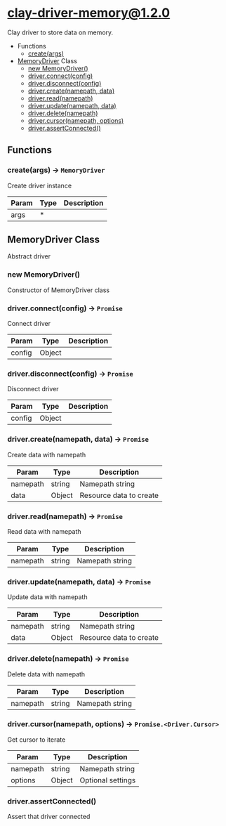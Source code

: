 # clay-driver-memory@1.2.0

Clay driver to store data on memory.

+ Functions
  + [create(args)](#clay-driver-memory-function-create)
+ [MemoryDriver](clay-driver-memory-classes) Class
  + [new MemoryDriver()](#clay-driver-memory-classes-memory-driver-constructor)
  + [driver.connect(config)](#clay-driver-memory-classes-memory-driver-connect)
  + [driver.disconnect(config)](#clay-driver-memory-classes-memory-driver-disconnect)
  + [driver.create(namepath, data)](#clay-driver-memory-classes-memory-driver-create)
  + [driver.read(namepath)](#clay-driver-memory-classes-memory-driver-read)
  + [driver.update(namepath, data)](#clay-driver-memory-classes-memory-driver-update)
  + [driver.delete(namepath)](#clay-driver-memory-classes-memory-driver-delete)
  + [driver.cursor(namepath, options)](#clay-driver-memory-classes-memory-driver-cursor)
  + [driver.assertConnected()](#clay-driver-memory-classes-memory-driver-assertConnected)

## Functions

<a class='md-heading-link' name="clay-driver-memory-function-create" ></a>

### create(args) -> `MemoryDriver`

Create driver instance

| Param | Type | Description |
| ----- | --- | -------- |
| args | * |  |



<a class='md-heading-link' name="clay-driver-memory-classes"></a>

## MemoryDriver Class

Abstract driver


<a class='md-heading-link' name="clay-driver-memory-classes-memory-driver-constructor" ></a>

### new MemoryDriver()

Constructor of MemoryDriver class



<a class='md-heading-link' name="clay-driver-memory-classes-memory-driver-connect" ></a>

### driver.connect(config) -> `Promise`

Connect driver

| Param | Type | Description |
| ----- | --- | -------- |
| config | Object |  |


<a class='md-heading-link' name="clay-driver-memory-classes-memory-driver-disconnect" ></a>

### driver.disconnect(config) -> `Promise`

Disconnect driver

| Param | Type | Description |
| ----- | --- | -------- |
| config | Object |  |


<a class='md-heading-link' name="clay-driver-memory-classes-memory-driver-create" ></a>

### driver.create(namepath, data) -> `Promise`

Create data with namepath

| Param | Type | Description |
| ----- | --- | -------- |
| namepath | string | Namepath string |
| data | Object | Resource data to create |


<a class='md-heading-link' name="clay-driver-memory-classes-memory-driver-read" ></a>

### driver.read(namepath) -> `Promise`

Read data with namepath

| Param | Type | Description |
| ----- | --- | -------- |
| namepath | string | Namepath string |


<a class='md-heading-link' name="clay-driver-memory-classes-memory-driver-update" ></a>

### driver.update(namepath, data) -> `Promise`

Update data with namepath

| Param | Type | Description |
| ----- | --- | -------- |
| namepath | string | Namepath string |
| data | Object | Resource data to create |


<a class='md-heading-link' name="clay-driver-memory-classes-memory-driver-delete" ></a>

### driver.delete(namepath) -> `Promise`

Delete data with namepath

| Param | Type | Description |
| ----- | --- | -------- |
| namepath | string | Namepath string |


<a class='md-heading-link' name="clay-driver-memory-classes-memory-driver-cursor" ></a>

### driver.cursor(namepath, options) -> `Promise.<Driver.Cursor>`

Get cursor to iterate

| Param | Type | Description |
| ----- | --- | -------- |
| namepath | string | Namepath string |
| options | Object | Optional settings |


<a class='md-heading-link' name="clay-driver-memory-classes-memory-driver-assertConnected" ></a>

### driver.assertConnected()

Assert that driver connected



